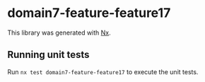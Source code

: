 # domain7-feature-feature17

This library was generated with [Nx](https://nx.dev).

## Running unit tests

Run `nx test domain7-feature-feature17` to execute the unit tests.

